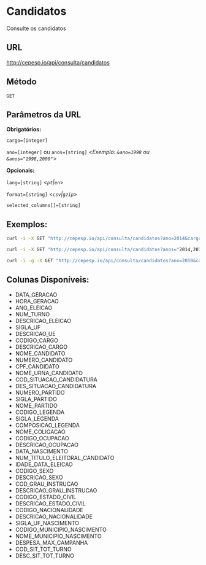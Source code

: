 # Candidatos
  Consulte os candidatos

## URL

  http://cepesp.io/api/consulta/candidatos

## Método
  
  `GET`
  
## Parâmetros da URL

   **Obrigatórios:**
   
   `cargo=[integer]`
 
   `ano=[integer]` ou `anos=[string]`
   <_Exemplo: `&ano=1998` ou `&anos="1998,2000"`_>
   

   **Opcionais:**
 
   `lang=[string]` <_`pt`|`en`_>
   
   `format=[string]` <_`csv`|`gzip`_>
   
   `selected_columns[]=[string]`

## Exemplos:

  ```bash
  curl -i -X GET "http://cepesp.io/api/consulta/candidatos?ano=2014&cargo=1"
  ```
  
  ```bash
  curl -i -X GET "http://cepesp.io/api/consulta/candidatos?anos="2014,2010"&cargo=3"
  ```

  ```bash
  curl -i -g -X GET "http://cepesp.io/api/consulta/candidatos?ano=2010&cargo=3&selected_columns[]="ANO_ELEICAO"&selected_columns[]="NUM_TURNO"&selected_columns[]="CODIGO_CARGO"&selected_columns[]="NOME_URNA_CANDIDATO"&selected_columns[]="NUMERO_CANDIDATO""
  ```

## Colunas Disponíveis:

  - DATA_GERACAO
  - HORA_GERACAO
  - ANO_ELEICAO
  - NUM_TURNO
  - DESCRICAO_ELEICAO
  - SIGLA_UF
  - DESCRICAO_UE
  - CODIGO_CARGO
  - DESCRICAO_CARGO
  - NOME_CANDIDATO
  - NUMERO_CANDIDATO
  - CPF_CANDIDATO
  - NOME_URNA_CANDIDATO
  - COD_SITUACAO_CANDIDATURA
  - DES_SITUACAO_CANDIDATURA
  - NUMERO_PARTIDO
  - SIGLA_PARTIDO
  - NOME_PARTIDO
  - CODIGO_LEGENDA
  - SIGLA_LEGENDA
  - COMPOSICAO_LEGENDA
  - NOME_COLIGACAO
  - CODIGO_OCUPACAO
  - DESCRICAO_OCUPACAO
  - DATA_NASCIMENTO
  - NUM_TITULO_ELEITORAL_CANDIDATO
  - IDADE_DATA_ELEICAO
  - CODIGO_SEXO
  - DESCRICAO_SEXO
  - COD_GRAU_INSTRUCAO
  - DESCRICAO_GRAU_INSTRUCAO
  - CODIGO_ESTADO_CIVIL
  - DESCRICAO_ESTADO_CIVIL
  - CODIGO_NACIONALIDADE
  - DESCRICAO_NACIONALIDADE
  - SIGLA_UF_NASCIMENTO
  - CODIGO_MUNICIPIO_NASCIMENTO
  - NOME_MUNICIPIO_NASCIMENTO
  - DESPESA_MAX_CAMPANHA
  - COD_SIT_TOT_TURNO
  - DESC_SIT_TOT_TURNO
